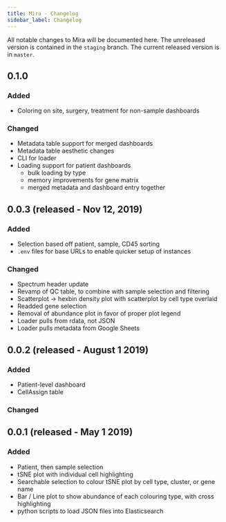 ```yaml
---
title: Mira - Changelog
sidebar_label: Changelog
---
```


All notable changes to Mira will be documented here. The unreleased version is contained in the `staging` branch. The current released version is in `master`.

## 0.1.0

### Added

- Coloring on site, surgery, treatment for non-sample dashboards

### Changed

- Metadata table support for merged dashboards
- Metadata table aesthetic changes
- CLI for loader
- Loading support for patient dashboards
  - bulk loading by type
  - memory improvements for gene matrix
  - merged metadata and dashboard entry together

## 0.0.3 (released - Nov 12, 2019)

### Added

- Selection based off patient, sample, CD45 sorting
- `.env` files for base URLs to enable quicker setup of instances

### Changed

- Spectrum header update
- Revamp of QC table, to combine with sample selection and filtering
- Scatterplot -> hexbin density plot with scatterplot by cell type overlaid
- Readded gene selection
- Removal of abundance plot in favor of proper plot legend
- Loader pulls from rdata, not JSON
- Loader pulls metadata from Google Sheets

## 0.0.2 (released - August 1 2019)

### Added

- Patient-level dashboard
- CellAssign table

### Changed

## 0.0.1 (released - May 1 2019)

### Added

- Patient, then sample selection
- tSNE plot with individual cell highlighting
- Searchable selection to colour tSNE plot by cell type, cluster, or gene name
- Bar / Line plot to show abundance of each colouring type, with cross highlighting
- python scripts to load JSON files into Elasticsearch
